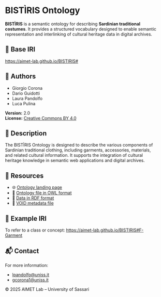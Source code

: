 # BISTÌRIS Ontology

**BISTÌRIS** is a semantic ontology for describing **Sardinian traditional costumes**. It provides a structured vocabulary designed to enable semantic representation and interlinking of cultural heritage data in digital archives.

## 📌 Base IRI
https://aimet-lab.github.io/BISTIRIS#

## 👤 Authors
- Giorgio Corona  
- Dario Guidotti  
- Laura Pandolfo  
- Luca Pulina  

**Version:** 2.0  
**License:** [Creative Commons BY 4.0](https://creativecommons.org/licenses/by/4.0/)

## 📖 Description
The BISTÌRIS Ontology is designed to describe the various components of Sardinian traditional clothing, including garments, accessories, materials, and related cultural information. It supports the integration of cultural heritage knowledge in semantic web applications and digital archives.


## 📂 Resources
- 🌐 [Ontology landing page](https://aimet-lab.github.io/BISTIRIS/)
- 📄 [Ontology file in OWL format](https://aimet-lab.github.io/BISTIRIS/bistiris.owl)
- 📄 [Data in RDF format](https://aimet-lab.github.io/BISTIRIS/bistiris_data.rdf)
- 📄 [VOID metadata file](https://aimet-lab.github.io/BISTIRIS/well-known/void.ttl)

## 🧪 Example IRI
To refer to a class or concept:
https://aimet-lab.github.io/BISTIRIS#F-Garment

## 📬 Contact
For more information:
- [lpandolfo@uniss.it](mailto:lpandolfo@uniss.it)
- [gcorona1@uniss.it](mailto:gcorona1@uniss.it)

© 2025 AIMET Lab – University of Sassari
